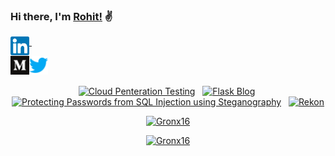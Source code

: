 ### Hi there, I'm [Rohit!](https://github.com/Gronx16/) ✌
<p>
<a href="https://www.linkedin.com/in/gronx16/">
  <img align="left" alt="LinkedIn" width="30px" src="https://raw.githubusercontent.com/Gronx16/gronx16/main/data/linkedin.svg" /><p>&nbsp;</p>
</a>
<a href="https://medium.com/@gronx16">
  <img align="left" alt="Medium" width="30px" src="https://raw.githubusercontent.com/Gronx16/gronx16/main/data/medium.svg" />
</a>
<a href="https://twitter.com/gronx16">
  <img align="left" alt="Twitter" width="30px" src="https://raw.githubusercontent.com/Gronx16/gronx16/main/data/twitter.svg" />
</a>
</p>

<br>
<br>

<p align="center">
<a href="https://github.com/Gronx16/Cloud_Penetration_Testing"><img title="Cloud Penteration Testing" src="https://github-readme-stats.vercel.app/api/pin/?username=Gronx16&repo=Cloud_Penetration_Testing&theme=algolia"></a>&nbsp;&nbsp;
<a href="https://github.com/Gronx16/Flask_Blog"><img title="Flask Blog" src="https://github-readme-stats.vercel.app/api/pin/?username=Gronx16&repo=Flask_Blog&theme=gotham"></a>&nbsp;
<a href="https://github.com/Gronx16/Protecting-Passwords-from-SQL-Injection-using-Steganography"><img title="Protecting Passwords from SQL Injection using Steganography" src="https://github-readme-stats.vercel.app/api/pin/?username=Gronx16&repo=Protecting-Passwords-from-SQL-Injection-using-Steganography&theme=midnight-purple"></a>&nbsp;&nbsp; 
<a href="https://github.com/Gronx16/Rekon"><img title="Rekon" src="https://github-readme-stats.vercel.app/api/pin/?username=Gronx16&repo=Rekon&theme=blue-green"></a>
<p>


<p align="center">
<a href="https://github.com/Gronx16"><img title="Gronx16" src="https://github-readme-stats.vercel.app/api/top-langs/?username=Gronx16&layout=compact&theme=dark"></a>
</p>



<!--p align="center">
<a href="https://hits.seeyoufarm.com"><img src="https://hits.seeyoufarm.com/api/count/incr/badge.svg?url=https%3A%2F%2Fgithub.com%2FGronx16%2Fgronx16&count_bg=%235DC60E&title_bg=%23B32C2C&icon=rss.svg&icon_color=%23159ABB&title=Visitors+Count&edge_flat=false"/></a>
</p-->


<p align="center">
<a href="https://github.com/Gronx16"><img title="Gronx16" src="https://komarev.com/ghpvc/?username=gronx16&style=plastic&color=brightgreen" length=100px width=130px></a>
</p>
</body>